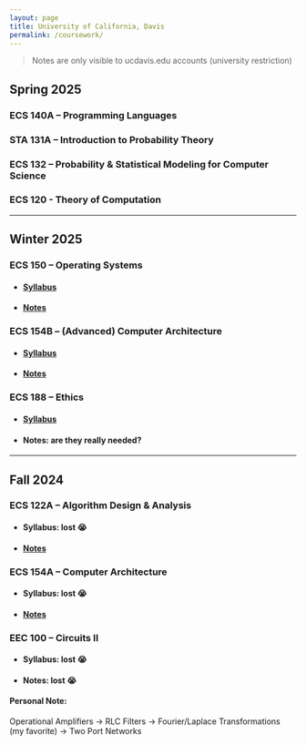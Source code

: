 ```yaml
---
layout: page
title: University of California, Davis
permalink: /coursework/
---
```


> Notes are only visible to ucdavis.edu accounts (university restriction)


## Spring 2025


### ECS 140A – Programming Languages

### STA 131A – Introduction to Probability Theory

### ECS 132 – Probability & Statistical Modeling for Computer Science

### ECS 120 - Theory of Computation

___

## Winter 2025

### ECS 150 – Operating Systems

- #### [Syllabus](https://bob.cs.ucdavis.edu/classes/w25-ecs150/index.html)
- #### [Notes]()

### ECS 154B – (Advanced) Computer Architecture

- #### [Syllabus](_site/assets/ecs_154b_syllabus.pdf)
- #### [Notes](https://ucdavis365-my.sharepoint.com/:o:/g/personal/aazat_ucdavis_edu/EvB7z1Ysf0BEgWkwc7_NC08Bz_UhoZzJMGyo_st9yWwY8g?e=Qhag0O)

### ECS 188 – Ethics

- #### [Syllabus](_site/assets/ecs_188_syllabus.pdf)
- #### Notes: are they really needed?

___

## Fall 2024

### ECS 122A – Algorithm Design & Analysis

- #### Syllabus: lost :sob:
- #### [Notes](https://ucdavis365-my.sharepoint.com/:o:/g/personal/aazat_ucdavis_edu/EsYSmjZEqTxNvDqVOFr058oBCLgyeQ7Te7g7BSvq3bwUkw?e=0ueDFA) 

### ECS 154A – Computer Architecture

- #### Syllabus: lost :sob:
- #### [Notes](https://ucdavis365-my.sharepoint.com/:o:/g/personal/aazat_ucdavis_edu/Eitmea2bO3xFoCSk0Zr2AvEBgrXdmbRPsSmRkaG_7vR5dQ?e=72u2sd)

### EEC 100 – Circuits II

- #### Syllabus: lost :sob:
- #### Notes: lost :sob:

#### Personal Note:
Operational Amplifiers → RLC Filters → Fourier/Laplace Transformations (my favorite) → Two Port Networks